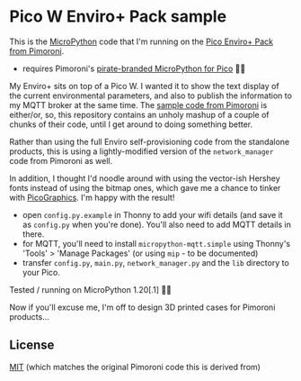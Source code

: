 # Pico W Enviro+ Pack sample
This is the [MicroPython](https://micropython.org) code that I'm running on the [Pico Enviro+ Pack from Pimoroni](https://shop.pimoroni.com/products/pico-enviro-pack).

- requires Pimoroni's [pirate-branded MicroPython for Pico](https://github.com/pimoroni/pimoroni-pico) 🏴‍☠️️

My Enviro+ sits on top of a Pico W. I wanted it to show the text display of the current environmental parameters, and also to publish the information to my MQTT broker at the same time. The [sample code from Pimoroni](https://github.com/pimoroni/pimoroni-pico/tree/main/micropython/examples/pico_enviro) is either/or, so, this repository contains an unholy mashup of a couple of chunks of their code, until I get around to doing something better.

Rather than using the full Enviro self-provisioning code from the standalone products, this is using a lightly-modified version of the `network_manager` code from Pimoroni as well.

In addition, I thought I'd noodle around with using the vector-ish Hershey fonts instead of using the bitmap ones, which gave me a chance to tinker with [PicoGraphics](https://github.com/pimoroni/pimoroni-pico/tree/main/micropython/modules/picographics). I'm happy with the result!

- open `config.py.example` in Thonny to add your wifi details (and save it as `config.py` when you're done). You'll also need to add MQTT details in there.
- for MQTT, you'll need to install `micropython-mqtt.simple` using Thonny's 'Tools' > 'Manage Packages' (or using `mip` - to be documented)
- transfer `config.py`, `main.py`, `network_manager.py` and the `lib` directory to your Pico.

Tested / running on MicroPython 1.20[.1] 👍🏻️

Now if you'll excuse me, I'm off to design 3D printed cases for Pimoroni products...

## License

[MIT](./LICENSE) (which matches the original Pimoroni code this is derived from)
